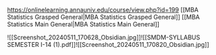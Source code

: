 https://onlinelearning.annauniv.edu/course/view.php?id=199
[[MBA Statistics Grasped General|MBA Statistics Grasped General]]
[[MBA Statistics Main General|MBA Statistics Main General]]


![[Screenshot_20240511_170628_Obsidian.jpg]]![[SMDM-SYLLABUS SEMESTER I-14 (1).pdf]]![[Screenshot_20240511_170820_Obsidian.jpg]]

